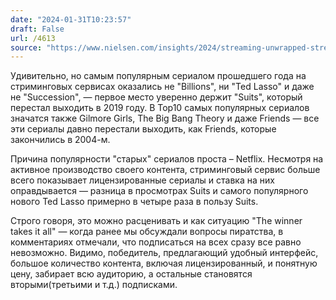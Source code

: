```yaml
---
date: "2024-01-31T10:23:57"
draft: False
url: /4613
source: "https://www.nielsen.com/insights/2024/streaming-unwrapped-streaming-viewership-goes-to-the-library-in-2023/"
---
```


Удивительно, но самым популярным сериалом прошедшего года на стриминговых сервисах оказались не  "Billions", ни "Ted Lasso" и даже не "Succession", — первое место уверенно держит "Suits", который перестал выходить в 2019 году. В Top10 самых популярных сериалов значатся также Gilmore Girls, The Big Bang Theory и даже Friends — все эти сериалы давно перестали выходить, как Friends, которые закончились в 2004-м.

Причина популярности "старых" сериалов проста – Netflix. Несмотря на активное производство своего контента, стриминговый сервис больше всего показывает лицензированные сериалы и ставка на них оправдывается — разница в просмотрах Suits и самого популярного нового Ted Lasso примерно в четыре раза в пользу Suits.

Строго говоря, это можно расценивать и как ситуацию "The winner takes it all" — когда ранее мы обсуждали вопросы пиратства, в комментариях отмечали, что подписаться на всех сразу все равно невозможно. Видимо, победитель, предлагающий удобный интерфейс, большое количество контента, включая лицензированный, и понятную цену, забирает всю аудиторию, а остальные становятся вторыми(третьими и т.д.) подписками.
